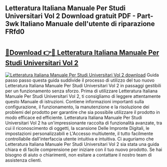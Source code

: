## Letteratura Italiana Manuale Per Studi Universitari Vol 2 Download gratuit PDF - Part-3wk Italiano Manuale dell'utente di riparazione FRfd0

# <h2><a href="http://dfh2lr.blite.top/?on=Letteratura+Italiana+Manuale+Per+Studi+Universitari+Vol+2">🔗Download 👉🔴 Letteratura Italiana Manuale Per Studi Universitari Vol 2</a></h2>

[![Letteratura Italiana Manuale Per Studi Universitari Vol 2 download](https://i.imgur.com/lujVjoI.png)](http://dfh2lr.blite.top/?on=Letteratura+Italiana+Manuale+Per+Studi+Universitari+Vol+2)
Guida passo passo questa guida suddivide il processo di utilizzo del tuo nuovo Letteratura Italiana Manuale Per Studi Universitari Vol 2 in passaggi gestibili per un funzionamento senza sforzo. Prima di utilizzare Letteratura Italiana Manuale Per Studi Universitari Vol 2, ti consigliamo di leggere attentamente questo Manuale di istruzioni. Contiene informazioni importanti sulla configurazione, il funzionamento, la manutenzione e la risoluzione dei problemi del prodotto per garantire che sia possibile utilizzare il prodotto in modo efficace ed efficiente. Letteratura Italiana Manuale Per Studi Universitari Vol 2 ha un'impressionante raccolta di funzionalità avanzate, tra cui il riconoscimento di oggetti, la scansione Delle Impronte Digitali, le impostazioni personalizzabili e L'Accesso multiutente, il tutto facilmente controllabile dall'interfaccia utente intuitiva e intuitiva. Ci auguriamo che Letteratura Italiana Manuale Per Studi Universitari Vol 2 sia stata una guida chiara e di facile comprensione per iniziare con il tuo nuovo prodotto. Se hai bisogno di aiuto o chiarimenti, non esitare a contattare il nostro team di assistenza clienti.
